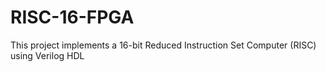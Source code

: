 # RISC-16-FPGA
This project implements a 16-bit Reduced Instruction Set Computer (RISC) using Verilog HDL
